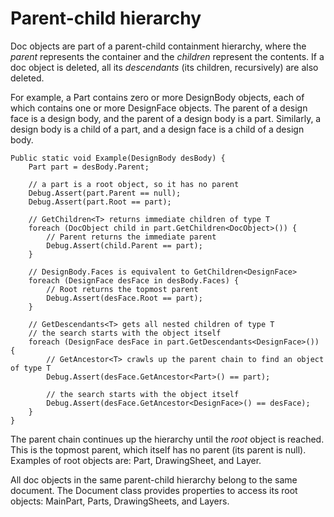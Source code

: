 # Parent-child hierarchy

Doc objects are part of a parent-child containment hierarchy, where the *parent* represents the container and the *children* represent the contents. If a doc object is deleted, all its *descendants* \(its children, recursively\) are also deleted.

For example, a Part contains zero or more DesignBody objects, each of which contains one or more DesignFace objects. The parent of a design face is a design body, and the parent of a design body is a part. Similarly, a design body is a child of a part, and a design face is a child of a design body.

```
Public static void Example(DesignBody desBody) {
	Part part = desBody.Parent;

	// a part is a root object, so it has no parent
	Debug.Assert(part.Parent == null);
	Debug.Assert(part.Root == part);

	// GetChildren<T> returns immediate children of type T
	foreach (DocObject child in part.GetChildren<DocObject>()) {
		// Parent returns the immediate parent
		Debug.Assert(child.Parent == part);
	}

	// DesignBody.Faces is equivalent to GetChildren<DesignFace>
	foreach (DesignFace desFace in desBody.Faces) {
		// Root returns the topmost parent
		Debug.Assert(desFace.Root == part);
	}

	// GetDescendants<T> gets all nested children of type T
    // the search starts with the object itself
	foreach (DesignFace desFace in part.GetDescendants<DesignFace>()) {
		// GetAncestor<T> crawls up the parent chain to find an object of type T
		Debug.Assert(desFace.GetAncestor<Part>() == part);

		// the search starts with the object itself
		Debug.Assert(desFace.GetAncestor<DesignFace>() == desFace);
	}
}
```

The parent chain continues up the hierarchy until the *root* object is reached. This is the topmost parent, which itself has no parent \(its parent is null\). Examples of root objects are: Part, DrawingSheet, and Layer.

All doc objects in the same parent-child hierarchy belong to the same document. The Document class provides properties to access its root objects: MainPart, Parts, DrawingSheets, and Layers.


